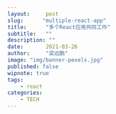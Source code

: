 ```yaml
---
layout:     post 
slug:      "multiple-react-app"
title:      "多个React应用共同工作"
subtitle:   ""
description: ""
date:       2021-03-26
author:     "梁远鹏"
image: "img/banner-pexels.jpg"
published: false
wipnote: true
tags:
    - react
categories: 
    - TECH
---  
```

